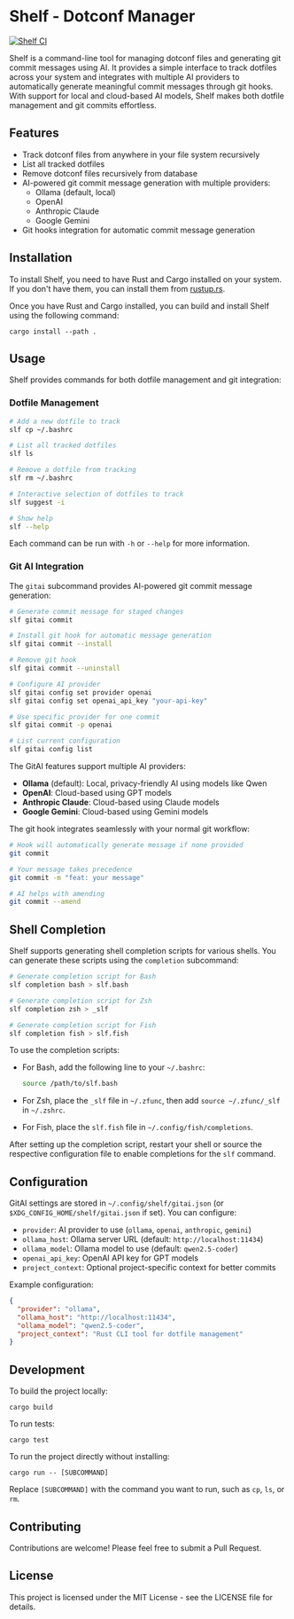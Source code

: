 # Shelf - Dotconf Manager

[![Shelf CI](https://github.com/ab22593k/shelf/actions/workflows/ci.yml/badge.svg)](https://github.com/ab22593k/shelf/actions/workflows/ci.yml)

Shelf is a command-line tool for managing dotconf files and generating git
commit messages using AI. It provides a simple interface to track dotfiles
across your system and integrates with multiple AI providers to automatically
generate meaningful commit messages through git hooks. With support for local
and cloud-based AI models, Shelf makes both dotfile management and git commits effortless.

## Features

- Track dotconf files from anywhere in your file system recursively
- List all tracked dotfiles
- Remove dotconf files recursively from database
- AI-powered git commit message generation with multiple providers:
  - Ollama (default, local)
  - OpenAI
  - Anthropic Claude
  - Google Gemini
- Git hooks integration for automatic commit message generation

## Installation

To install Shelf, you need to have Rust and Cargo installed on your system. If you don't have them, you can install them from [rustup.rs](https://rustup.rs/).

Once you have Rust and Cargo installed, you can build and install Shelf using the following command:

```
cargo install --path .
```
## Usage

Shelf provides commands for both dotfile management and git integration:

### Dotfile Management

```bash
# Add a new dotfile to track
slf cp ~/.bashrc

# List all tracked dotfiles
slf ls

# Remove a dotfile from tracking
slf rm ~/.bashrc

# Interactive selection of dotfiles to track
slf suggest -i

# Show help
slf --help
```

Each command can be run with `-h` or `--help` for more information.

### Git AI Integration

The `gitai` subcommand provides AI-powered git commit message generation:

```bash
# Generate commit message for staged changes
slf gitai commit

# Install git hook for automatic message generation
slf gitai commit --install

# Remove git hook
slf gitai commit --uninstall

# Configure AI provider
slf gitai config set provider openai
slf gitai config set openai_api_key "your-api-key"

# Use specific provider for one commit
slf gitai commit -p openai

# List current configuration
slf gitai config list
```

The GitAI features support multiple AI providers:
- **Ollama** (default): Local, privacy-friendly AI using models like Qwen
- **OpenAI**: Cloud-based using GPT models
- **Anthropic Claude**: Cloud-based using Claude models
- **Google Gemini**: Cloud-based using Gemini models

The git hook integrates seamlessly with your normal git workflow:
```bash
# Hook will automatically generate message if none provided
git commit

# Your message takes precedence
git commit -m "feat: your message"

# AI helps with amending
git commit --amend
```

## Shell Completion

Shelf supports generating shell completion scripts for various shells. You can generate these scripts using the `completion` subcommand:

```bash
# Generate completion script for Bash
slf completion bash > slf.bash

# Generate completion script for Zsh
slf completion zsh > _slf

# Generate completion script for Fish
slf completion fish > slf.fish
```

To use the completion scripts:

- For Bash, add the following line to your `~/.bashrc`:

  ```bash
  source /path/to/slf.bash
  ```

- For Zsh, place the `_slf` file in `~/.zfunc`, then add `source ~/.zfunc/_slf` in `~/.zshrc`.

- For Fish, place the `slf.fish` file in `~/.config/fish/completions`.

After setting up the completion script, restart your shell or source the respective configuration file to enable completions for the `slf` command.

## Configuration

GitAI settings are stored in `~/.config/shelf/gitai.json` (or `$XDG_CONFIG_HOME/shelf/gitai.json` if set). You can configure:

- `provider`: AI provider to use (`ollama`, `openai`, `anthropic`, `gemini`)
- `ollama_host`: Ollama server URL (default: `http://localhost:11434`)
- `ollama_model`: Ollama model to use (default: `qwen2.5-coder`)
- `openai_api_key`: OpenAI API key for GPT models
- `project_context`: Optional project-specific context for better commits

Example configuration:
```json
{
  "provider": "ollama",
  "ollama_host": "http://localhost:11434",
  "ollama_model": "qwen2.5-coder",
  "project_context": "Rust CLI tool for dotfile management"
}
```
## Development

To build the project locally:

```
cargo build
```

To run tests:

```
cargo test
```
To run the project directly without installing:

```
cargo run -- [SUBCOMMAND]
```

Replace `[SUBCOMMAND]` with the command you want to run, such as `cp`, `ls`, or `rm`.

## Contributing

Contributions are welcome! Please feel free to submit a Pull Request.

## License

This project is licensed under the MIT License - see the LICENSE file for details.
